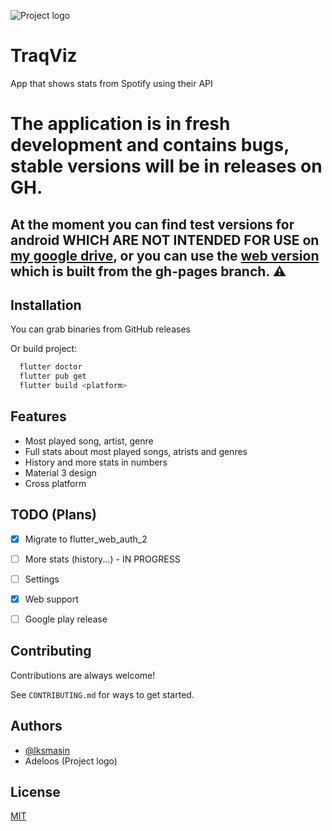 ![Project logo](./android/app/src/main/res/mipmap-xxxhdpi/ic_launcher.png)

# TraqViz

App that shows stats from Spotify using their API 

# The application is in fresh development and contains bugs, stable versions will be in releases on GH. 
## At the moment you can find test versions for android WHICH ARE NOT INTENDED FOR USE on [my google drive](https://drive.google.com/drive/folders/1S4TqqdVXbb2UNlKy6ZhLlanS9BCuAbQB?usp=sharing), or you can use the [web version](https://lksmasin.github.io/traqviz/) which is built from the gh-pages branch. ⚠️ 


## Installation

You can grab binaries from GitHub releases


Or build project:

```bash
  flutter doctor
  flutter pub get
  flutter build <platform>
```

## Features

- Most played song, artist, genre
- Full stats about most played songs, atrists and genres
- History and more stats in numbers
- Material 3 design
- Cross platform

## TODO (Plans)

- [x] Migrate to flutter_web_auth_2
- [ ] More stats (history...) - IN PROGRESS
- [ ] Settings 
- [x] Web support
- [ ] Google play release


## Contributing

Contributions are always welcome!

See `CONTRIBUTING.md` for ways to get started.


## Authors

- [@lksmasin](https://www.github.com/lksmasin)
- Adeloos (Project logo)


## License

[MIT](https://choosealicense.com/licenses/mit/)
